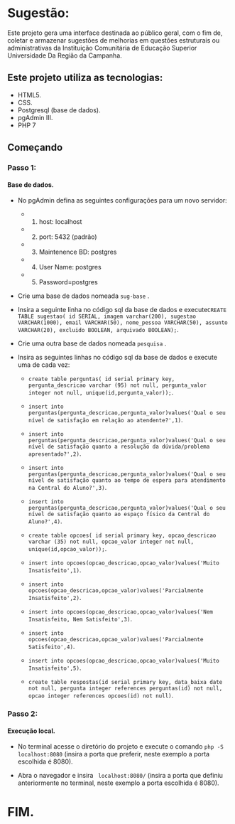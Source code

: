 # Sugestão:

Este projeto gera uma interface destinada ao público geral, com o fim de, coletar e armazenar sugestões de melhorias em questões estruturais ou administrativas da Instituição Comunitária de Educação Superior Universidade Da Região da Campanha.

## Este projeto utiliza as tecnologias:

* HTML5.
* CSS.
* Postgresql (base de dados).
* pgAdmin III.
* PHP 7


## Começando

### Passo 1:

#### Base de dados.

* No pgAdmin defina as seguintes configurações para um novo servidor: 

    * 1. host: localhost 
    * 2. port: 5432 (padrão)
    * 3. Maintenence BD: postgres
    * 4. User Name: postgres 
    * 5. Password=postgres

* Crie uma base de dados nomeada ``` sug-base ``` .

* Insira a seguinte linha no código sql da base de dados e execute``` CREATE TABLE sugestao( id SERIAL, imagem varchar(200), sugestao VARCHAR(1000), email VARCHAR(50), nome_pessoa VARCHAR(50), assunto VARCHAR(20), excluido BOOLEAN, arquivado BOOLEAN); ```.

* Crie uma outra base de dados nomeada ``` pesquisa ``` .

* Insira as seguintes linhas no código sql da base de dados e execute uma de cada vez:
    
    * ``` create table perguntas( id serial primary key, pergunta_descricao varchar (95) not null, pergunta_valor integer not null, unique(id,pergunta_valor)); ```.

    * ``` insert into perguntas(pergunta_descricao,pergunta_valor)values('Qual o seu nível de satisfação em relação ao atendente?',1) ```.

    * ``` insert into perguntas(pergunta_descricao,pergunta_valor)values('Qual o seu nível de satisfação quanto a resolução da dúvida/problema apresentado?',2) ```.

    * ``` insert into perguntas(pergunta_descricao,pergunta_valor)values('Qual o seu nível de satisfação quanto ao tempo de espera para atendimento na Central do Aluno?',3) ```.

    * ``` insert into perguntas(pergunta_descricao,pergunta_valor)values('Qual o seu nível de satisfação quanto ao espaço físico da Central do Aluno?',4) ```.

    * ``` create table opcoes( id serial primary key, opcao_descricao varchar (35) not null, opcao_valor integer not null, unique(id,opcao_valor)); ```.

    * ``` insert into opcoes(opcao_descricao,opcao_valor)values('Muito Insatisfeito',1) ```.

    * ``` insert into opcoes(opcao_descricao,opcao_valor)values('Parcialmente Insatisfeito',2) ```.

    * ``` insert into opcoes(opcao_descricao,opcao_valor)values('Nem Insatisfeito, Nem Satisfeito',3) ```.

    * ``` insert into opcoes(opcao_descricao,opcao_valor)values('Parcialmente Satisfeito',4) ```.

    * ``` insert into opcoes(opcao_descricao,opcao_valor)values('Muito Insatisfeito',5) ```.

    * ``` create table respostas(id serial primary key, data_baixa date not null, pergunta integer references perguntas(id) not null, opcao integer references opcoes(id) not null) ```.

### Passo 2:

#### Execução local.

* No terminal acesse o diretório do projeto e execute o comando ``` php -S localhost:8080 ``` (insira a porta que preferir, neste exemplo a porta escolhida é 8080).

* Abra o navegador e insira ``` localhost:8080/``` (insira a porta que definiu anteriormente no terminal, neste exemplo a porta escolhida é 8080).

# FIM.





